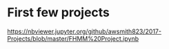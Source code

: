 # First few projects
https://nbviewer.jupyter.org/github/awsmith823/2017-Projects/blob/master/FHMM%20Project.ipynb
